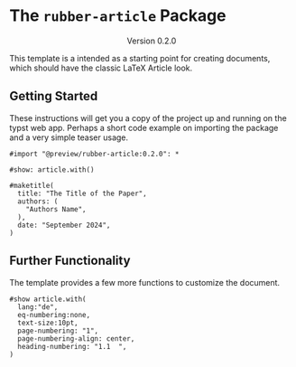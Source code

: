 # The `rubber-article` Package
<div align="center">Version 0.2.0</div>

This template is a intended as a starting point for creating documents, which should have the classic LaTeX Article look.

## Getting Started

These instructions will get you a copy of the project up and running on the typst web app. Perhaps a short code example on importing the package and a very simple teaser usage.

```typ
#import "@preview/rubber-article:0.2.0": *

#show: article.with()

#maketitle(
  title: "The Title of the Paper",
  authors: (
    "Authors Name",
  ),
  date: "September 2024",
)
```

## Further Functionality
The template provides a few more functions to customize the document.

```typ
#show article.with(
  lang:"de",
  eq-numbering:none,
  text-size:10pt,
  page-numbering: "1",
  page-numbering-align: center,
  heading-numbering: "1.1  ",
)
```